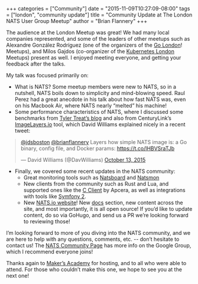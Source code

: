+++
categories = ["Community"]
date = "2015-11-09T10:27:09-08:00"
tags = ["london", "community update"]
title = "Community Update at The London NATS User Group Meetup"
author = "Brian Flannery"
+++

The audience at the London Meetup was great! We had many local companies represented, and some of the leaders of other meetups such as Alexandre González Rodríguez (one of the organizers of the [Go London](https://www.meetup.com/GO-London/)! Meetups), and Milos Gajdos (co-organizer of the [Kubernetes London](https://www.meetup.com/Kubernetes-London/) Meetups) present as well. I enjoyed meeting everyone, and getting your feedback after the talks.

My talk was focused primarily on:

- What is NATS? Some meetup members were new to NATS, so in a nutshell, NATS boils down to simplicity and mind-blowing speed. Raul Perez had a great anecdote in his talk about how fast NATS was, even on his Macbook Air, where NATS nearly “melted” his machine!
- Some performance characteristics of NATS, where I discussed some benchmarks from [Tyler Treat’s blog](https://bravenewgeek.com/) and also from CenturyLink’s [ImageLayers.io](https://imagelayers.io/) tool, which David Williams explained nicely in a recent tweet:
<div class="tweet-embed-con">
  <blockquote class="twitter-tweet" data-conversation="none" lang="en"><p lang="en" dir="ltr"><a href="https://twitter.com/jdsboston">@jdsboston</a> <a href="https://twitter.com/brianflannery">@brianflannery</a> Layers how simple NATS image is: a Go binary, config file, and Docker params: <a href="https://t.co/lHBVSraTJb">https://t.co/lHBVSraTJb</a></p>&mdash; David Williams (@DavWilliams) <a href="https://twitter.com/DavWilliams/status/653754289123266560">October 13, 2015</a></blockquote>
  <script async src="//platform.twitter.com/widgets.js" charset="utf-8"></script>
</div>

- Finally, we covered some recent updates in the NATS community:
  - Great monitoring tools such as [Natsboard](https://github.com/cmfatih/natsboard) and [Natsmon](https://github.com/repejota/nats-mon)
  - New clients from the community such as Rust and Lua, and supported ones like the [C Client](https://github.com/nats-io/cnats) by Apcera, as well as integrations with tools like [Symfony 2](https://github.com/octante/OctanteNatsBundle).
  - New [NATS.io website](https://github.com/nats-io/nats-site)! New [docs](https://nats.io/documentation/) section, new content across the site, and most importantly, it is all open source! If you’d like to update content, do so via GoHugo, and send us a PR we’re looking forward to reviewing those!

I’m looking forward to more of you diving into the NATS community, and we are here to help with any questions, comments, etc. -- don’t hesitate to contact us! The [NATS Community Page](https://nats.io/community/) has more info on the Google Group, which I recommend everyone joins!

Thanks again to [Maker’s Academy](https://www.makersacademy.com/) for hosting, and to all who were able to attend. For those who couldn’t make this one, we hope to see you at the next one!
